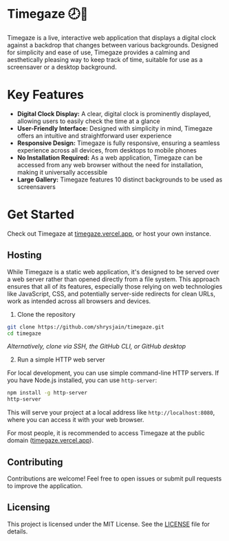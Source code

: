 # Timegaze 🕗🌆

Timegaze is a live, interactive web application that displays a digital clock against a backdrop that changes between various backgrounds. Designed for simplicity and ease of use, Timegaze provides a calming and aesthetically pleasing way to keep track of time, suitable for use as a screensaver or a desktop background.

# Key Features

- **Digital Clock Display:** A clear, digital clock is prominently displayed, allowing users to easily check the time at a glance
- **User-Friendly Interface:** Designed with simplicity in mind, Timegaze offers an intuitive and straightforward user experience
- **Responsive Design:** Timegaze is fully responsive, ensuring a seamless experience across all devices, from desktops to mobile phones
- **No Installation Required:** As a web application, Timegaze can be accessed from any web browser without the need for installation, making it universally accessible
- **Large Gallery:** Timegaze features 10 distinct backgrounds to be used as screensavers

# Get Started

Check out Timegaze at [timegaze.vercel.app](https://timegaze.vercel.app), or host your own instance.

## Hosting

While Timegaze is a static web application, it's designed to be served over a web server rather than opened directly from a file system. This approach ensures that all of its features, especially those relying on web technologies like JavaScript, CSS, and potentially server-side redirects for clean URLs, work as intended across all browsers and devices.

1. Clone the repository

```sh
git clone https://github.com/shrysjain/timegaze.git
cd timegaze
```
*Alternatively, clone via SSH, the GitHub CLI, or GitHub desktop*

2. Run a simple HTTP web server

For local development, you can use simple command-line HTTP servers. If you have Node.js installed, you can use `http-server`:

```sh
npm install -g http-server
http-server
```

This will serve your project at a local address like `http://localhost:8080`, where you can access it with your web browser.

For most people, it is recommended to access Timegaze at the public domain ([timegaze.vercel.app](https://timegaze.vercel.app)).

## Contributing

Contributions are welcome! Feel free to open issues or submit pull requests to improve the application.

## Licensing

This project is licensed under the MIT License. See the [LICENSE](./LICENSE) file for details.
